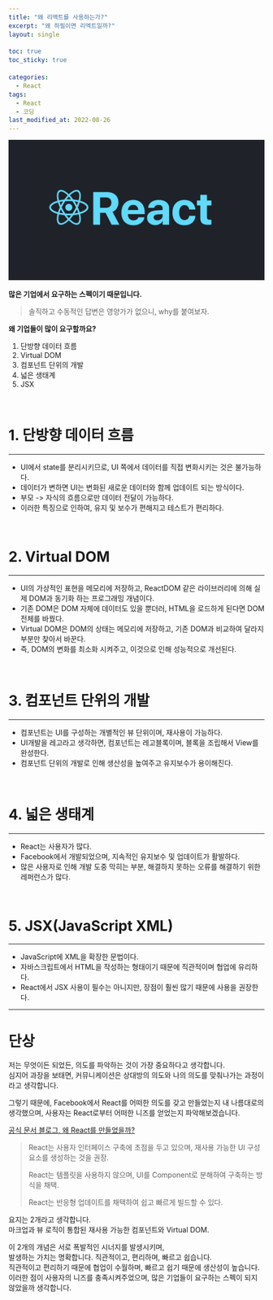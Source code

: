 ```yaml
---
title: "왜 리액트를 사용하는가?"
excerpt: "왜 하필이면 리엑트일까?"
layout: single

toc: true
toc_sticky: true

categories:
  - React
tags:
  - React
  - 코딩
last_modified_at: 2022-08-26
---
```


![react](/assets/images/posts/22.08.26/react.jpg)

**많은 기업에서 요구하는 스펙이기 때문입니다.**

> 솔직하고 수동적인 답변은 영양가가 없으니, why를 붙여보자.

**왜 기업들이 많이 요구할까요?**

1. 단방향 데이터 흐름
2. Virtual DOM
3. 컴포넌트 단위의 개발
4. 넓은 생태계
5. JSX

<br/>

# 1. 단방향 데이터 흐름
---

- UI에서 state를 분리시키므로, UI 쪽에서 데이터를 직접 변화시키는 것은 불가능하다.
- 데이터가 변하면 UI는 변화된 새로운 데이터와 함께 업데이트 되는 방식이다.
- 부모 -> 자식의 흐름으로만 데이터 전달이 가능하다.
- 이러한 특징으로 인하여, 유지 및 보수가 편해지고 테스트가 편리하다.

<br/>

# 2. Virtual DOM
---

- UI의 가상적인 표현을 메모리에 저장하고, ReactDOM 같은 라이브러리에 의해 실제 DOM과 동기화 하는 프로그래밍 개념이다.
- 기존 DOM은 DOM 자체에 데이터도 있을 뿐더러, HTML을 로드하게 된다면 DOM 전체를 바꿨다.
- Virtual DOM은 DOM의 상태는 메모리에 저장하고, 기존 DOM과 비교하여 달라지 부분만 찾아서 바꾼다.
- 즉, DOM의 변화를 최소화 시켜주고, 이것으로 인해 성능적으로 개선된다.

<br/>

# 3. 컴포넌트 단위의 개발
---

- 컴포넌트는 UI를 구성하는 개별적인 뷰 단위이며, 재사용이 가능하다.
- UI개발을 레고라고 생각하면, 컴포넌트는 레고블록이며, 블록을 조립해서 View를 완성한다.
- 컴포넌트 단위의 개발로 인해 생산성을 높여주고 유지보수가 용이해진다.

<br/>

# 4. 넓은 생태계
---

- React는 사용자가 많다. 
- Facebook에서 개발되었으며, 지속적인 유지보수 및 업데이트가 활발하다.
- 많은 사용자로 인해 개발 도중 막히는 부분, 해결하지 못하는 오류를 해결하기 위한 레퍼런스가 많다.

<br/>

# 5. JSX(JavaScript XML)
---

- JavaScript에 XML을 확장한 문법이다.
- 자바스크립트에서 HTML을 작성하는 형태이기 때문에 직관적이며 협업에 유리하다.
- React에서 JSX 사용이 필수는 아니지만, 장점이 훨씬 많기 때문에 사용을 권장한다.

---
# 단상

 저는 무엇이든 되었든, 의도를 파악하는 것이 가장 중요하다고 생각합니다.  
심지어 과장을 보태면, 커뮤니케이션은 상대방의 의도와 나의 의도를 맞춰나가는 과정이라고 생각합니다.  

그렇기 때문에, Facebook에서 React를 어떠한 의도를 갖고 만들었는지 내 나름대로의 생각했으며, 사용자는 React로부터 어떠한 니즈를 얻었는지 파악해보겠습니다.

[공식 문서 블로그, 왜 React를 만들었을까?](https://reactjs.org/blog/2013/06/05/why-react.html)


>React는 사용자 인터페이스 구축에 초점을 두고 있으며, 재사용 가능한 UI 구성 요소를 생성하는 것을 권장.  
> 
> 
>React는 템플릿을 사용하지 않으며, UI를 Component로 분해하여 구축하는 방식을 채택. 
> 
> 
>React는 반응형 업데이트를 채택하여 쉽고 빠르게 빌드할 수 있다. 

요지는 2개라고 생각합니다.  
마크업과 뷰 로직이 통합된 재사용 가능한 컴포넌트와 Virtual DOM.  

이 2개의 개념은 서로 폭발적인 시너지를 발생시키며,  
발생하는 가치는 명확합니다. 직관적이고, 편리하며, 빠르고 쉽습니다.  
직관적이고 편리하기 때문에 협업이 수월하며, 빠르고 쉽기 때문에 생산성이 높습니다. 이러한 점이 사용자의 니즈를 충족시켜주었으며, 많은 기업들이 요구하는 스펙이 되지 않았을까 생각합니다.  

